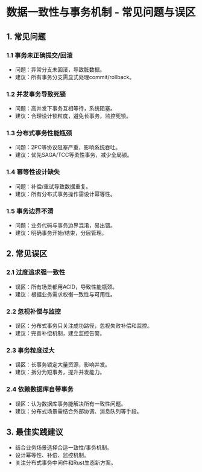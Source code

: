# 数据一致性与事务机制 - 常见问题与误区

## 1. 常见问题

### 1.1 事务未正确提交/回滚

- 问题：异常分支未回滚，导致脏数据。
- 建议：所有事务分支需显式处理commit/rollback。

### 1.2 并发事务导致死锁

- 问题：高并发下事务互相等待，系统阻塞。
- 建议：合理设计锁粒度，避免长事务，监控死锁。

### 1.3 分布式事务性能瓶颈

- 问题：2PC等协议阻塞严重，影响系统吞吐。
- 建议：优先SAGA/TCC等柔性事务，减少全局锁。

### 1.4 幂等性设计缺失

- 问题：补偿/重试导致数据重复。
- 建议：所有分布式事务操作需设计幂等性。

### 1.5 事务边界不清

- 问题：业务代码与事务边界混淆，易出错。
- 建议：明确事务开始/结束，分层管理。

## 2. 常见误区

### 2.1 过度追求强一致性

- 误区：所有场景都用ACID，导致性能瓶颈。
- 建议：根据业务需求权衡一致性与可用性。

### 2.2 忽视补偿与监控

- 误区：分布式事务只关注成功路径，忽视失败补偿和监控。
- 建议：完善补偿机制，建立监控告警。

### 2.3 事务粒度过大

- 误区：长事务锁定大量资源，影响并发。
- 建议：拆分为短事务，提升并发能力。

### 2.4 依赖数据库自带事务

- 误区：认为数据库事务能解决所有一致性问题。
- 建议：分布式场景需结合外部协调、消息队列等手段。

## 3. 最佳实践建议

- 结合业务场景选择合适一致性/事务机制。
- 设计幂等性、补偿、监控机制。
- 关注分布式事务中间件和Rust生态新方案。
